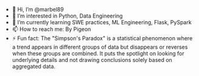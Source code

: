 - 👋 Hi, I’m @marbel89
- 👀 I’m interested in Python, Data Engineering
- 🌱 I’m currently learning SWE practices, ML Engineering, Flask, PySpark
- 📫 How to reach me: By Pigeon
- ⚡ Fun fact: The "Simpson's Paradox" is a statistical phenomenon where a trend appears in different groups of data but disappears or reverses when these groups are combined. It puts the spotlight on looking for underlying details and not drawing conclusions solely based on aggregated data.

<!---
marbel89/marbel89 is a ✨ special ✨ repository because its `README.md` (this file) appears on your GitHub profile.
You can click the Preview link to take a look at your changes.
--->
